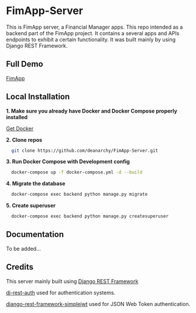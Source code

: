 # FimApp-Server
This is FimApp server, a Financial Manager apps. This repo intended as a backend part of the FimApp project. It contains a several apps and APIs endpoints to exhibit a certain functionality. It was built mainly by using Django REST Framework.

## Full Demo
[FimApp](https://fimapp.vercel.app/)

## Local Installation 
**1. Make sure you already have Docker and Docker Compose properly installed**

[Get Docker](https://docs.docker.com/get-docker/)

**2. Clone repos**

```bash
  git clone https://github.com/deanarchy/FimApp-Server.git
```

**3. Run Docker Compose with Development config**
```bash
  docker-compose up -f docker-compose.yml -d --build
```

**4. Migrate the database**
```bash
  docker-compose exec backend python manage.py migrate
```

**5. Create superuser**
```bash
  docker-compose exec backend python manage.py createsuperuser
```

## Documentation
To be added...

## Credits
This server mainly built using [Django REST Framework](https://www.django-rest-framework.org/)

[dj-rest-auth](https://github.com/iMerica/dj-rest-auth) used for authentication systems.

[django-rest-framework-simplejwt](https://github.com/jazzband/django-rest-framework-simplejwt) used for JSON Web Token authentication.
